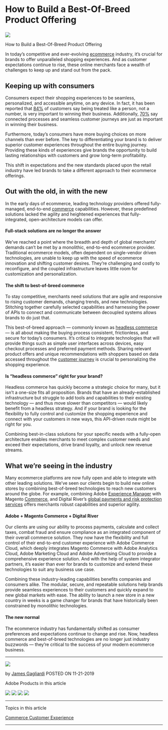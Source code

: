 # How to Build a Best-Of-Breed Product Offering

### 

![](how-to-build-a-best-of-breed-product-offering/Artboard-2-1800x0-c-default.png)

How to Build a Best-Of-Breed Product Offering

In today’s competitive and ever-evolving [ecommerce](https://magento.com "ecommerce") industry, it’s crucial for brands to offer unparalleled shopping experiences. And as customer expectations continue to rise, these online merchants face a wealth of challenges to keep up and stand out from the pack.

## Keeping up with consumers

Consumers expect their shopping experiences to be seamless, personalized, and accessible anytime, on any device. In fact, it has been reported that [84%](https://www.salesforce.com/research/customer-expectations/) of customers say being treated like a person, not a number, is very important to winning their business. Additionally, [70%](https://www.salesforce.com/research/customer-expectations/) say connected processes and seamless customer journeys are just as important in winning their business.

Furthermore, today’s consumers have more buying choices on more channels than ever before. The key to differentiating your brand is to deliver superior customer experiences throughout the entire buying journey. Providing these kinds of experiences give brands the opportunity to build lasting relationships with customers and grow long-term profitability.

This shift in expectations and the new standards placed upon the retail industry have led brands to take a different approach to their ecommerce offerings.

## Out with the old, in with the new

In the early days of ecommerce, leading technology providers offered fully-managed, end-to-end [commerce](https://magento.com "commerce") capabilities. However, these predefined solutions lacked the agility and heightened experiences that fully-integrated, open-architecture models can offer.

#### Full-stack solutions are no longer the answer

We’ve reached a point where the breadth and depth of global merchants’ demands can’t be met by a monolithic, end-to-end ecommerce provider. Traditional ecommerce models, often dependent on single-vendor driven technologies, are unable to keep up with the speed of ecommerce innovation and shifting customer desires. They’re challenging and costly to reconfigure, and the coupled infrastructure leaves little room for customization and personalization.

#### The shift to best-of-breed commerce

To stay competitive, merchants need solutions that are agile and responsive to rising customer demands, changing trends, and new technologies. Stitching together carefully selected capabilities and harnessing the power of APIs to connect and communicate between decoupled systems allows brands to do just that.

This best-of-breed approach — commonly known as [headless commerce](https://www.digitalriver.com/headless-commerce-move-monolithic-best-breed/) — is all about making the buying process consistent, frictionless, and secure for today’s consumers. It’s critical to integrate technologies that will provide things such as simple user interfaces across devices, easy checkout processes and preferred payment methods. Sharing relevant product offers and unique recommendations with shoppers based on data accessed throughout the [customer journey](https://www.adobe.com/marketing/campaign/customer-journey.html "customer journey") is crucial to personalizing the shopping experience.

#### Is “headless commerce” right for your brand?

Headless commerce has quickly become a strategic choice for many, but it isn’t a one-size fits all proposition. Brands that have an already-established infrastructure but struggle to add tools and capabilities to their existing technology — and thus move slower than competitors — would likely benefit from a headless strategy. And if your brand is looking for the flexibility to fully control and customize the shopping experience and connect with your customers in new ways, this API-driven route might be right for you.

Combining best-in-class solutions for your specific needs with a fully-open architecture enables merchants to meet complex customer needs and exceed their expectations, drive brand loyalty, and unlock new revenue streams.

## What we’re seeing in the industry

Many ecommerce platforms are now fully open and able to integrate with other leading solutions. We’ve seen our clients begin to build new online stores by combining best-of-breed technologies to reach new customers around the globe. For example, combining Adobe [Experience Manager](https://www.adobe.com/marketing/experience-manager.html?promoid=HCS3XPFF&mv=other) with Magento [Commerce](https://magento.com/products/magento-commerce), and Digital River’s [global payments and risk protection services](https://www.digitalriver.com/online-merchant-services/) offers merchants robust capabilities and superior agility.

#### Adobe + Magento Commerce + Digital River

Our clients are using our ability to process payments, calculate and collect taxes, combat fraud and ensure compliance as an integrated component of their overall commerce solution. They now have the flexibility and full control of their end-to-end customer experience with Adobe Commerce Cloud, which deeply integrates Magento Commerce with Adobe Analytics Cloud, Adobe Marketing Cloud and Adobe Advertising Cloud to provide a comprehensive experience solution. And with the help of system integrator partners, it’s easier than ever for brands to customize and extend these technologies to suit any business use case.

Combining these industry-leading capabilities benefits companies and consumers alike. The modular, secure, and repeatable solutions help brands provide seamless experiences to their customers and quickly expand to new global markets with ease. The ability to launch a new store in a new country in weeks is a game changer for brands that have historically been constrained by monolithic technologies.

#### The new normal

The ecommerce industry has fundamentally shifted as consumer preferences and expectations continue to change and rise. Now, headless commerce and best-of-breed technologies are no longer just industry buzzwords — they’re critical to the success of your modern ecommerce business.

* * *

![](how-to-build-a-best-of-breed-product-offering/avatar_user_113696_1574369087-300x300.jpg)

by [James Gagliardi](https://theblog.adobe.com/author/james-gagliardi/) POSTED ON 11-21-2019



Adobe Products in this article

[![](how-to-build-a-best-of-breed-product-offering/commercecloud_RGB.svg)](https://www.adobe.com/commerce/magento.html) [![](how-to-build-a-best-of-breed-product-offering/advertisingCloud.svg)](https://www.adobe.com/advertising-cloud.html) [![](how-to-build-a-best-of-breed-product-offering/analytics-cloud.svg)](https://www.adobe.com/data-analytics-cloud.html) [![](how-to-build-a-best-of-breed-product-offering/experience-manager.svg)](https://www.adobe.com/marketing/experience-manager.html)

* * *

Topics in this article

[Commerce ](https://theblog.adobe.com/customer-experience/commerce/) [Customer Experience ](https://theblog.adobe.com/customer-experience/)

* * *
